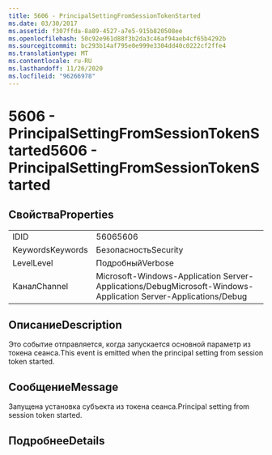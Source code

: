```yaml
---
title: 5606 - PrincipalSettingFromSessionTokenStarted
ms.date: 03/30/2017
ms.assetid: f307ffda-8a89-4527-a7e5-915b820508ee
ms.openlocfilehash: 50c92e961d88f3b2da3c46af94aeb4cf65b4292b
ms.sourcegitcommit: bc293b14af795e0e999e3304dd40c0222cf2ffe4
ms.translationtype: MT
ms.contentlocale: ru-RU
ms.lasthandoff: 11/26/2020
ms.locfileid: "96266978"
---
```

# <a name="5606---principalsettingfromsessiontokenstarted"></a><span data-ttu-id="97404-102">5606 - PrincipalSettingFromSessionTokenStarted</span><span class="sxs-lookup"><span data-stu-id="97404-102">5606 - PrincipalSettingFromSessionTokenStarted</span></span>

## <a name="properties"></a><span data-ttu-id="97404-103">Свойства</span><span class="sxs-lookup"><span data-stu-id="97404-103">Properties</span></span>  
  
|||  
|-|-|  
|<span data-ttu-id="97404-104">ID</span><span class="sxs-lookup"><span data-stu-id="97404-104">ID</span></span>|<span data-ttu-id="97404-105">5606</span><span class="sxs-lookup"><span data-stu-id="97404-105">5606</span></span>|  
|<span data-ttu-id="97404-106">Keywords</span><span class="sxs-lookup"><span data-stu-id="97404-106">Keywords</span></span>|<span data-ttu-id="97404-107">Безопасность</span><span class="sxs-lookup"><span data-stu-id="97404-107">Security</span></span>|  
|<span data-ttu-id="97404-108">Level</span><span class="sxs-lookup"><span data-stu-id="97404-108">Level</span></span>|<span data-ttu-id="97404-109">Подробный</span><span class="sxs-lookup"><span data-stu-id="97404-109">Verbose</span></span>|  
|<span data-ttu-id="97404-110">Канал</span><span class="sxs-lookup"><span data-stu-id="97404-110">Channel</span></span>|<span data-ttu-id="97404-111">Microsoft-Windows-Application Server-Applications/Debug</span><span class="sxs-lookup"><span data-stu-id="97404-111">Microsoft-Windows-Application Server-Applications/Debug</span></span>|  
  
## <a name="description"></a><span data-ttu-id="97404-112">Описание</span><span class="sxs-lookup"><span data-stu-id="97404-112">Description</span></span>  

 <span data-ttu-id="97404-113">Это событие отправляется, когда запускается основной параметр из токена сеанса.</span><span class="sxs-lookup"><span data-stu-id="97404-113">This event is emitted when the principal setting from session token started.</span></span>  
  
## <a name="message"></a><span data-ttu-id="97404-114">Сообщение</span><span class="sxs-lookup"><span data-stu-id="97404-114">Message</span></span>  

 <span data-ttu-id="97404-115">Запущена установка субъекта из токена сеанса.</span><span class="sxs-lookup"><span data-stu-id="97404-115">Principal setting from session token started.</span></span>  
  
## <a name="details"></a><span data-ttu-id="97404-116">Подробнее</span><span class="sxs-lookup"><span data-stu-id="97404-116">Details</span></span>
